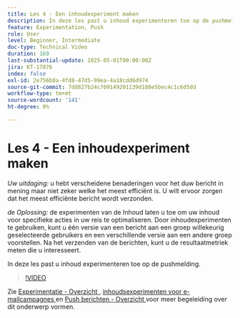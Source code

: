 ```yaml
---
title: Les 4 - Een inhoudexperiment maken
description: In deze les past u inhoud experimenteren toe op de pushmelding.
feature: Experimentation, Push
role: User
level: Beginner, Intermediate
doc-type: Technical Video
duration: 169
last-substantial-update: 2025-05-01T00:00:00Z
jira: KT-17876
index: false
exl-id: 2e756b8a-4fd8-47d5-99ea-4a18cdd6d974
source-git-commit: 7dd827b24c709149201139d180e5bec4c1c6d5dd
workflow-type: tm+mt
source-wordcount: '141'
ht-degree: 0%

---
```


# Les 4 - Een inhoudexperiment maken

*Uw uitdaging:* u hebt verscheidene benaderingen voor het duw bericht in mening maar niet zeker welke het meest efficiënt is. U wilt ervoor zorgen dat het meest efficiënte bericht wordt verzonden. 

*de Oplossing:* de experimenten van de Inhoud laten u toe om uw inhoud voor specifieke acties in uw reis te optimaliseren. Door inhoudexperimenten te gebruiken, kunt u één versie van een bericht aan een groep willekeurig geselecteerde gebruikers en een verschillende versie aan een andere groep voorstellen. Na het verzenden van de berichten, kunt u de resultaatmetriek meten die u interesseert.

In deze les past u inhoud experimenteren toe op de pushmelding.

>[!VIDEO](https://video.tv.adobe.com/v/3457924/?learn=on&enablevpops)


Zie [ Experimentatie - Overzicht ](/help/content-management/experimentation-overview.md), [ inhoudsexperimenten voor e-mailcampagnes ](/help/create-campaigns/content-experiments.md) en [ Push berichten - Overzicht ](/help/channels/push-notifications-overview.md) voor meer begeleiding over dit onderwerp vormen.
